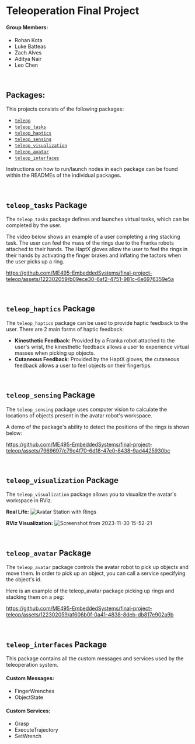# Teleoperation Final Project

#### Group Members:
- Rohan Kota
- Luke Batteas
- Zach Alves
- Aditya Nair
- Leo Chen

<br>

## Packages:

This projects consists of the following packages:
- [`teleop`](#teleop_tasks-package)
- [`teleop_tasks`](#teleop_tasks-package)
- [`teleop_haptics`](#teleop_haptics-package)
- [`teleop_sensing`](#teleop_sensing-package)
- [`teleop_visualization`](#teleop_visualization-package)
- [`teleop_avatar`](#teleop_avatar-package)
- [`teleop_interfaces`](#teleop_interfaces-package)

Instructions on how to run/launch nodes in each package can be found within the READMEs of the individual packages.

<br>

## `teleop_tasks` Package

The `teleop_tasks` package defines and launches virtual tasks, which can be completed by the user.

The video below shows an example of a user completing a ring stacking task. The user can feel the mass of the rings due to the Franka robots attached to their hands. The HaptX gloves allow the user to feel the rings in their hands by activating the finger brakes and inflating the tactors when the user picks up a ring.

   https://github.com/ME495-EmbeddedSystems/final-project-teleop/assets/122302059/b09ece30-6af2-4751-981c-6e6976359e5a

<br>

## `teleop_haptics` Package

The `teleop_haptics` package can be used to provide haptic feedback to the user. There are 2 main forms of haptic feedback:

- __Kinesthetic Feedback__: Provided by a Franka robot attached to the user's wrist, the kinesthetic feedback allows a user to experience virtual masses when picking up objects.
- __Cutaneous Feedback__: Provided by the HaptX gloves, the cutaneous feedback allows a user to feel objects on their fingertips.

<br>

## `teleop_sensing` Package

The `teleop_sensing` package uses computer vision to calculate the locations of objects present in the avatar robot's workspace.

A demo of the package's ability to detect the positions of the rings is shown below:

   https://github.com/ME495-EmbeddedSystems/final-project-teleop/assets/7969697/c79e4f70-6d18-47e0-8438-9ad4425930bc

<br>

## `teleop_visualization` Package

The `teleop_visualization` package allows you to visualize the avatar's workspace in RViz.

__Real Life:__
![Avatar Station with Rings](https://github.com/ME495-EmbeddedSystems/final-project-teleop/assets/122302059/c47e4826-eb94-4f62-a949-32af5adda925)

__RViz Visualization:__
![Screenshot from 2023-11-30 15-52-21](https://github.com/ME495-EmbeddedSystems/final-project-teleop/assets/122302059/cb54bf83-4209-43e2-9299-f436f003a32e)

<br>

## `teleop_avatar` Package

The `teleop_avatar` package controls the avatar robot to pick up objects and move them. In order to pick up an object, you can call a service specifying the object's id.

Here is an example of the teleop_avatar package picking up rings and stacking them on a peg:

   https://github.com/ME495-EmbeddedSystems/final-project-teleop/assets/122302059/af606b0f-0a41-4838-8deb-db817e902a9b

<br>

## `teleop_interfaces` Package

This package contains all the custom messages and services used by the teleoperation system.

#### Custom Messages:
- FingerWrenches
- ObjectState

#### Custom Services:
- Grasp
- ExecuteTrajectory
- SetWrench